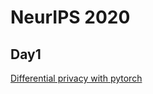 # NeurIPS 2020

## Day1

[Differential privacy with pytorch](https://slideslive.com/38942327/opacus-differential-privacy-on-pytorch)
